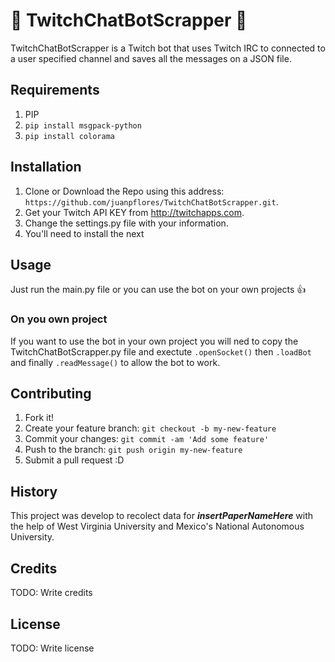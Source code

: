 # :space_invader: TwitchChatBotScrapper :space_invader:
TwitchChatBotScrapper is a Twitch bot that uses Twitch IRC to connected to a user specified channel and saves all the messages on a JSON file.

## Requirements
1. PIP
2. `pip install msgpack-python`
3. `pip install colorama`


## Installation
1. Clone or Download the Repo using this address: `https://github.com/juanpflores/TwitchChatBotScrapper.git`.
2. Get your Twitch API KEY from http://twitchapps.com.
3. Change the settings.py file with your information.
4. You'll need to install the next 

## Usage
Just run the main.py file or you can use the bot on your own projects  :thumbsup:

### On you own project
If you want to use the bot in your own project you will ned to copy the TwitchChatBotScrapper.py file and exectute `.openSocket()` then `.loadBot` and finally `.readMessage()` to allow the bot to work.

## Contributing
1. Fork it!
2. Create your feature branch: `git checkout -b my-new-feature`
3. Commit your changes: `git commit -am 'Add some feature'`
4. Push to the branch: `git push origin my-new-feature`
5. Submit a pull request :D

## History
This project was develop to recolect data for ___insertPaperNameHere___ with the help of West Virginia University and Mexico's National Autonomous University.

## Credits
TODO: Write credits

## License
TODO: Write license